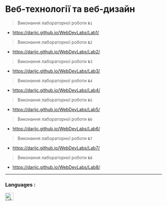 # Веб-технології та веб-дизайн

> Виконання лабораторної роботи ``` №1 ```
- https://darijc.github.io/WebDevLabs/Lab1/
> Виконання лабораторної роботи ``` №2 ```
- https://darijc.github.io/WebDevLabs/Lab2/
> Виконання лабораторної роботи ``` №3 ```
- https://darijc.github.io/WebDevLabs/Lab3/
> Виконання лабораторної роботи ``` №4 ```
- https://darijc.github.io/WebDevLabs/Lab4/
> Виконання лабораторної роботи ``` №5 ```
- https://darijc.github.io/WebDevLabs/Lab5/
> Виконання лабораторної роботи ``` №6 ```
- https://darijc.github.io/WebDevLabs/Lab6/
> Виконання лабораторної роботи ``` №7 ```
- https://darijc.github.io/WebDevLabs/Lab7/
> Виконання лабораторної роботи ``` №8 ```
- https://darijc.github.io/WebDevLabs/Lab8/

---
### Languages :
<img align="left" alt="HTML5" width="26px" src="https://ru.wikipedia.org/wiki/HTML5#/media/Файл:HTML5_logo_and_wordmark.svg" />
